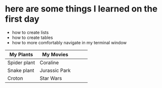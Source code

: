 # here are some things I learned on the first day

* how to create lists
* how to create tables
* how to more comfortably navigate in my terminal window

| My Plants    | My Movies     |   |   |   |
|--------------|---------------|---|---|---|
| Spider plant | Coraline      |   |   |   |
| Snake plant  | Jurassic Park |   |   |   |
| Croton       | Star Wars     |   |   |   |